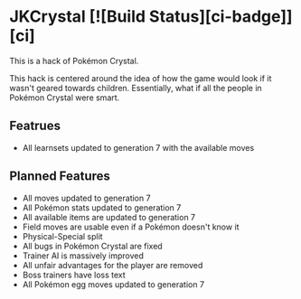 # JKCrystal [![Build Status][ci-badge]][ci]

This is a hack of Pokémon Crystal.

This hack is centered around the idea of how the game would look if it wasn't geared towards 
children. Essentially, what if all the people in Pokémon Crystal were smart. 

## Featrues

- All learnsets updated to generation 7 with the available moves


## Planned Features

- All moves updated to generation 7
- All Pokémon stats updated to generation 7
- All available items are updated to generation 7
- Field moves are usable even if a Pokémon doesn't know it
- Physical-Special split
- All bugs in Pokémon Crystal are fixed
- Trainer AI is massively improved
- All unfair advantages for the player are removed
- Boss trainers have loss text
- All Pokémon egg moves updated to generation 7